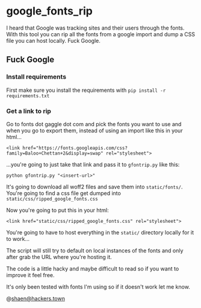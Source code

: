 # google_fonts_rip

I heard that Google was tracking sites and their users through the fonts. With this tool you can rip all the fonts from a google import and dump a CSS file you can host locally. Fuck Google.

## Fuck Google

### Install requirements
First make sure you install the requirements with `pip install -r requirements.txt`

### Get a link to rip
Go to fonts dot gaggle dot com and pick the fonts you want to use and when you go to export them, instead of using an import like this in your html...

```
<link href="https://fonts.googleapis.com/css?family=Baloo+Chettan+2&display=swap" rel="stylesheet"> 
```

...you're going to just take that link and pass it to `gfontrip.py` like this:

```
python gfontrip.py "<insert-url>"
```

It's going to download all woff2 files and save them into `static/fonts/`. You're going to find a css file get dumped into `static/css/ripped_google_fonts.css`

Now you're going to put this in your html:
  
```
<link href="static/css/ripped_google_fonts.css" rel="stylesheet">
```

You're going to have to host everything in the `static/` directory locally for it to work...

The script will still try to default on local instances of the fonts and only after grab the URL where you're hosting it.

The code is a little hacky and maybe difficult to read so if you want to improve it feel free.

It's only been tested with fonts I'm using so if it doesn't work let me know.

@shaen@hackers.town
